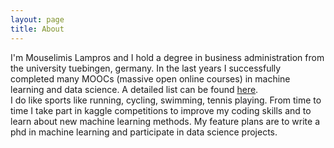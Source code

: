 ```yaml
---
layout: page
title: About
---
```


I'm Mouselimis Lampros and I hold a degree in business administration from the university tuebingen, germany. In the last years I successfully completed many MOOCs (massive open online courses) in machine learning and data science. A detailed list can be found [here](/images/mooc_list.html). <br> I do like sports like running, cycling, swimming, tennis playing. From time to time I take part in kaggle competitions to improve my coding skills and to learn about new machine learning methods. My feature plans are to write a phd in machine learning and participate in data science projects.
